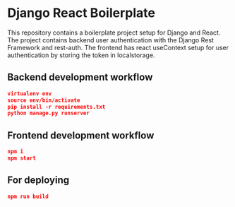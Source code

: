 # Django React Boilerplate

This repository contains a boilerplate project setup for Django and React. The project contains backend user authentication with the Django Rest Framework and rest-auth. The frontend has react useContext setup for user authentication by storing the token in localstorage.

## Backend development workflow

```json
virtualenv env
source env/bin/activate
pip install -r requirements.txt
python manage.py runserver
```

## Frontend development workflow

```json
npm i
npm start
```

## For deploying

```json
npm run build
```
